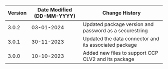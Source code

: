 | **Version** | **Date Modified (DD-MM-YYYY)** | **Change History**                                                 |
|-------------|--------------------------------|--------------------------------------------------------------------|
| 3.0.2       | 03-01-2024                     |	Updated package version and password as a securestring            |
| 3.0.1       | 30-11-2023                     |	Updated the data connector and its associated package             |
| 3.0.0       | 10-10-2023                     |	Added new files to support CCP CLV2 and its package               |

